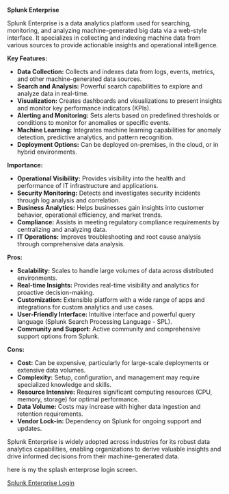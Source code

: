 **Splunk Enterprise**

Splunk Enterprise is a data analytics platform used for searching, monitoring, and analyzing machine-generated big data via a web-style interface. It specializes in collecting and indexing machine data from various sources to provide actionable insights and operational intelligence.

**Key Features:**
- **Data Collection:** Collects and indexes data from logs, events, metrics, and other machine-generated data sources.
- **Search and Analysis:** Powerful search capabilities to explore and analyze data in real-time.
- **Visualization:** Creates dashboards and visualizations to present insights and monitor key performance indicators (KPIs).
- **Alerting and Monitoring:** Sets alerts based on predefined thresholds or conditions to monitor for anomalies or specific events.
- **Machine Learning:** Integrates machine learning capabilities for anomaly detection, predictive analytics, and pattern recognition.
- **Deployment Options:** Can be deployed on-premises, in the cloud, or in hybrid environments.

**Importance:**
- **Operational Visibility:** Provides visibility into the health and performance of IT infrastructure and applications.
- **Security Monitoring:** Detects and investigates security incidents through log analysis and correlation.
- **Business Analytics:** Helps businesses gain insights into customer behavior, operational efficiency, and market trends.
- **Compliance:** Assists in meeting regulatory compliance requirements by centralizing and analyzing data.
- **IT Operations:** Improves troubleshooting and root cause analysis through comprehensive data analysis.

**Pros:**
- **Scalability:** Scales to handle large volumes of data across distributed environments.
- **Real-time Insights:** Provides real-time visibility and analytics for proactive decision-making.
- **Customization:** Extensible platform with a wide range of apps and integrations for custom analytics and use cases.
- **User-Friendly Interface:** Intuitive interface and powerful query language (Splunk Search Processing Language - SPL).
- **Community and Support:** Active community and comprehensive support options from Splunk.

**Cons:**
- **Cost:** Can be expensive, particularly for large-scale deployments or extensive data volumes.
- **Complexity:** Setup, configuration, and management may require specialized knowledge and skills.
- **Resource Intensive:** Requires significant computing resources (CPU, memory, storage) for optimal performance.
- **Data Volume:** Costs may increase with higher data ingestion and retention requirements.
- **Vendor Lock-in:** Dependency on Splunk for ongoing support and updates.

Splunk Enterprise is widely adopted across industries for its robust data analytics capabilities, enabling organizations to derive valuable insights and drive informed decisions from their machine-generated data.

here is my the splash enterprose login screen.

[ Splunk Enterprise Login ](https://camo.githubusercontent.com/baf82611796117f4b055262cb156fa96a9333a6d3fc389dd00edac80e9d41d28/68747470733a2f2f692e696d6775722e636f6d2f656a524b4c36732e706e67)
